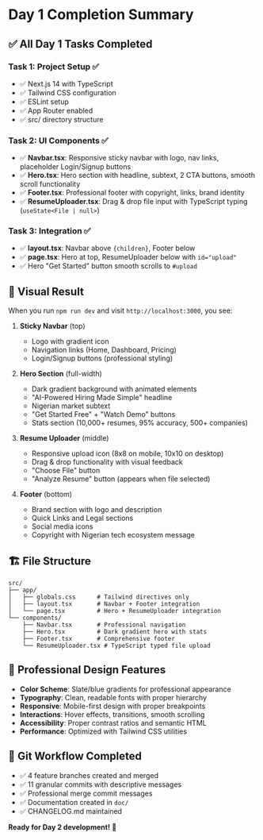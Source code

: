 # Day 1 Completion Summary

## ✅ All Day 1 Tasks Completed

### Task 1: Project Setup ✅
- ✅ Next.js 14 with TypeScript
- ✅ Tailwind CSS configuration  
- ✅ ESLint setup
- ✅ App Router enabled
- ✅ src/ directory structure

### Task 2: UI Components ✅
- ✅ **Navbar.tsx**: Responsive sticky navbar with logo, nav links, placeholder Login/Signup buttons
- ✅ **Hero.tsx**: Hero section with headline, subtext, 2 CTA buttons, smooth scroll functionality
- ✅ **Footer.tsx**: Professional footer with copyright, links, brand identity
- ✅ **ResumeUploader.tsx**: Drag & drop file input with TypeScript typing (`useState<File | null>`)

### Task 3: Integration ✅
- ✅ **layout.tsx**: Navbar above `{children}`, Footer below
- ✅ **page.tsx**: Hero at top, ResumeUploader below with `id="upload"`
- ✅ Hero "Get Started" button smooth scrolls to `#upload`

## 🎨 Visual Result

When you run `npm run dev` and visit `http://localhost:3000`, you see:

1. **Sticky Navbar** (top)
   - Logo with gradient icon
   - Navigation links (Home, Dashboard, Pricing)
   - Login/Signup buttons (professional styling)

2. **Hero Section** (full-width)
   - Dark gradient background with animated elements
   - "AI-Powered Hiring Made Simple" headline
   - Nigerian market subtext
   - "Get Started Free" + "Watch Demo" buttons
   - Stats section (10,000+ resumes, 95% accuracy, 500+ companies)

3. **Resume Uploader** (middle)
   - Responsive upload icon (8x8 on mobile, 10x10 on desktop)
   - Drag & drop functionality with visual feedback
   - "Choose File" button
   - "Analyze Resume" button (appears when file selected)

4. **Footer** (bottom)
   - Brand section with logo and description
   - Quick Links and Legal sections
   - Social media icons
   - Copyright with Nigerian tech ecosystem message

## 🏗️ File Structure

```
src/
├── app/
│   ├── globals.css      # Tailwind directives only
│   ├── layout.tsx       # Navbar + Footer integration
│   └── page.tsx         # Hero + ResumeUploader integration
└── components/
    ├── Navbar.tsx       # Professional navigation
    ├── Hero.tsx         # Dark gradient hero with stats
    ├── Footer.tsx       # Comprehensive footer
    └── ResumeUploader.tsx # TypeScript typed file upload
```

## 🎯 Professional Design Features

- **Color Scheme**: Slate/blue gradients for professional appearance
- **Typography**: Clean, readable fonts with proper hierarchy
- **Responsive**: Mobile-first design with proper breakpoints
- **Interactions**: Hover effects, transitions, smooth scrolling
- **Accessibility**: Proper contrast ratios and semantic HTML
- **Performance**: Optimized with Tailwind CSS utilities

## 🔄 Git Workflow Completed

- ✅ 4 feature branches created and merged
- ✅ 11 granular commits with descriptive messages
- ✅ Professional merge commit messages
- ✅ Documentation created in `doc/`
- ✅ CHANGELOG.md maintained

**Ready for Day 2 development!** 🚀
